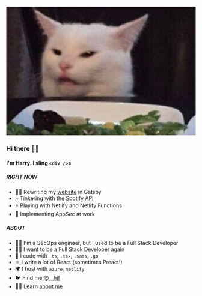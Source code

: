 <img src="https://github.com/hjfitz/hjfitz/raw/master/img/smudge.png" width="2000"></img>

### Hi there 🧙‍♀️

#### I'm Harry. I sling `<div />`s

##### RIGHT NOW
* 👨‍💻 Rewriting my [website](https://hjf.io) in Gatsby
* 🎶 Tinkering with the [Spotify API](https://spotify.hjf.io/)
* ⚡️ Playing with Netlify and Netlify Functions
* 🔐 Implementing AppSec at work

##### ABOUT
* 👮‍♂️ I'm a SecOps engineer, but I used to be a Full Stack Developer
* 🧙‍♂️ I want to be a Full Stack Developer again
* 🧱 I code with `.ts`, `.tsx`, `.sass`, `.go`
* ⚛️ I write a lot of React (sometimes Preact!)
* 🌍 I host with `azure`, `netlify`
* 🐦 Find me [@__hjf](https://twitter.com/__hjf)
* 👨‍💼 Learn [about me](https://www.linkedin.com/in/hjfitz/)
